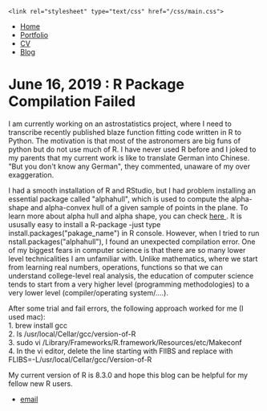 <html>
  <head>
    <title>Compilation Failed </title>
    
    <link rel="stylesheet" type="text/css" href="/css/main.css">
  
  </head>


  <body>
    <nav>
<ul>
<li><a href="/">Home</a></li>
<li><a href="/portfolio">Portfolio</a></li>
<li><a href="/cv">CV</a></li>
<li><a href="/blog">Blog</a></li>
</ul>
    </nav>
<div class="container">
<h1>June 16, 2019 : R Package Compilation Failed</h1>


<div class="post">
 <p>
   I am currently working on an astrostatistics project, where I need to transcribe recently published blaze function fitting code written in R to 
Python. The motivation is that most of the astronomers are big funs of python but do not use much of R. I have never used R before
and I joked to my parents that my current work is like to translate German into Chinese. "But you don't know any German", they commented, unaware of my over exaggeration.  
  </p>  

 <p>
  I had a smooth installation of R and RStudio, but I had problem installing an essential package called "alphahull", which is 
used to compute the alpha-shape and alpha-convex hull of a given sample of points in the plane. To learn more about alpha hull and
alpha shape, you can check <a href="https://cran.r-project.org/web/packages/alphahull/index.html"> here </a>. It is ususally easy
to install a R-package -just type install.packages("pakage_name") in R console. However, when I tried to run nstall.packages("alphahull"),
I found an unexpected compilation error. One of my biggest fears in computer science is that there are so many lower level technicalities I am unfamiliar with. Unlike mathematics,
where we start from learning real numbers, operations, functions so that we can understand college-level real analysis, the education of
computer science tends to start from a very higher level (programming methodologies) to a very lower level (compiler/operating system/....).

  </p>  


<p>
After some trial and fail errors, the following approach worked for me (I used mac):
<br>1. brew install gcc
<br>2. ls /usr/local/Cellar/gcc/version-of-R                
<br>3. sudo vi /Library/Frameworks/R.framework/Resources/etc/Makeconf  
<br>4. In the vi editor, delete the line starting with FlIBS and replace with  FLIBS=-L/usr/local/Cellar/gcc/Version-of-R
</p>  

<p>
My current version of R is 8.3.0 and hope this blog can be helpful for my fellow new R users.
</p>  


</div>


</div>
  
  <footer>
   <ul>
   <li><a href="jiguang.li@yale.edu">email</a></li>
   </ul>
  </footer>
  </body>

</html>









